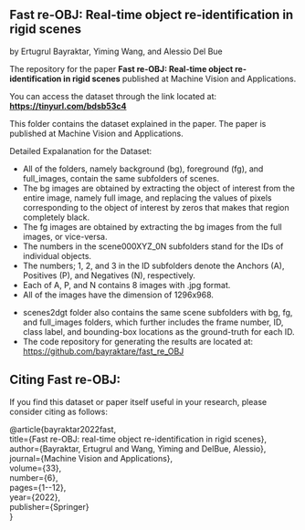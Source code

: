 ## Fast re-OBJ: Real-time object re-identification in rigid scenes 
by Ertugrul Bayraktar, Yiming Wang, and Alessio Del Bue

The repository for the paper **Fast re-OBJ: Real-time object re-identification in rigid scenes** published at Machine Vision and Applications.

You can access the dataset through the link located at: **https://tinyurl.com/bdsb53c4**

This folder contains the dataset explained in the paper. The paper is published at Machine Vision and Applications.

Detailed Expalanation for the Dataset:
  *	All of the folders, namely background (bg), foreground (fg), and full_images, contain the same subfolders of scenes. 
  *	The bg images are obtained by extracting the object of interest from the entire image, namely full image, and replacing the values of pixels corresponding to the object of interest by zeros that makes that region completely black.
  *	The fg images are obtained by extracting the bg images from the full images, or vice-versa.
  *	The numbers in the scene000XYZ_0N subfolders stand for the IDs of individual objects.
  *	The numbers; 1, 2, and 3 in the ID subfolders denote the Anchors (A), Positives (P), and Negatives (N), respectively. 
  *	Each of A, P, and N contains 8 images with .jpg format.
  *	All of the images have the dimension of 1296x968.

- scenes2dgt folder also contains the same scene subfolders with bg, fg, and full_images folders, which further includes the frame number, ID, class label, and bounding-box locations as the ground-truth for each ID.
- The code repository for generating the results are located at: https://github.com/bayraktare/fast_re_OBJ

## Citing Fast re-OBJ:
If you find this dataset or paper itself useful in your research, please consider citing as follows:

@article{bayraktar2022fast, \
        title={Fast re-OBJ: real-time object re-identification in rigid scenes}, \
        author={Bayraktar, Ertugrul and Wang, Yiming and DelBue, Alessio}, \
        journal={Machine Vision and Applications}, \
        volume={33}, \
        number={6}, \
        pages={1--12}, \
        year={2022}, \
        publisher={Springer} \
}


